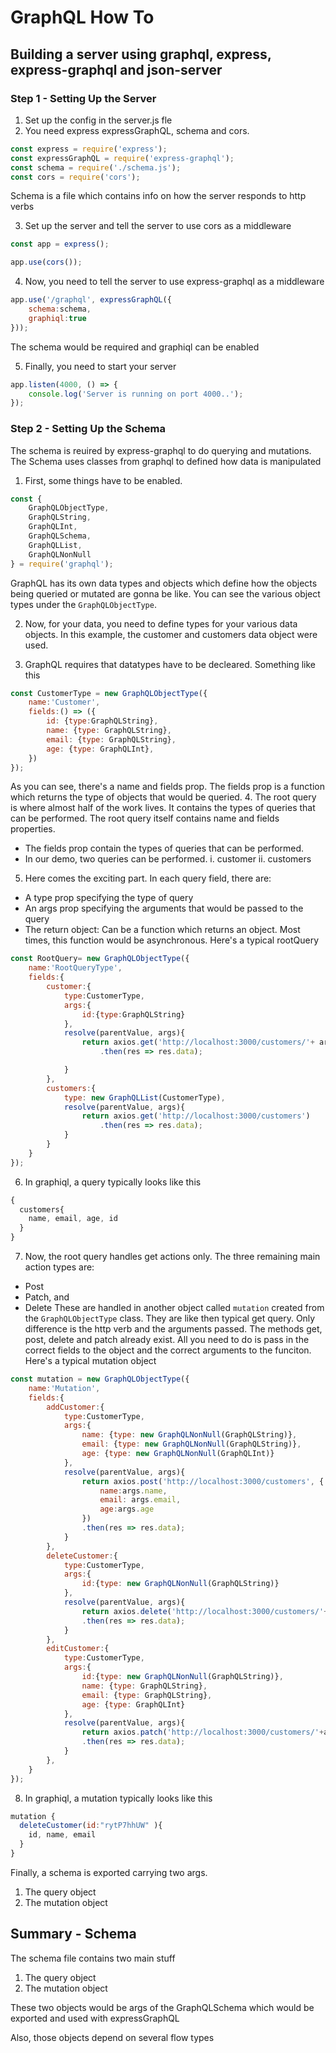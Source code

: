 # GraphQL How To
## Building a server using graphql, express, express-graphql and json-server

### Step 1 - Setting Up the Server
1. Set up the config in the server.js fle
2. You need express expressGraphQL, schema and cors.
```js
const express = require('express');
const expressGraphQL = require('express-graphql');
const schema = require('./schema.js');
const cors = require('cors');
```
Schema is a file which contains info on how the server responds to http verbs

3. Set up the server and  tell the server to use cors as a middleware
```javascript
const app = express();

app.use(cors());

```
4. Now, you need to tell the server to use express-graphql as a middleware
```javascript
app.use('/graphql', expressGraphQL({
    schema:schema,
    graphiql:true
}));
```
The schema would be required and graphiql can be enabled

5. Finally, you need to start your server 
```javascript
app.listen(4000, () => {
    console.log('Server is running on port 4000..');
});
```

### Step 2 - Setting Up the Schema
The schema is reuired by express-graphql to do querying and mutations. The Schema uses classes from graphql to defined how data is manipulated

1. First, some things have to be enabled.
```js
const {
    GraphQLObjectType,
    GraphQLString,
    GraphQLInt,
    GraphQLSchema,
    GraphQLList,
    GraphQLNonNull
} = require('graphql');
```

GraphQL has its own data types and objects which define how the objects being queried or mutated are gonna be like.
You can see the various object types under the `GraphQLObjectType`. 

2. Now, for your data, you need to define types for your various data objects. In this example, the customer and customers data object were used. 

3. GraphQL requires that datatypes have to be decleared. Something like this
```js
const CustomerType = new GraphQLObjectType({
    name:'Customer',
    fields:() => ({
        id: {type:GraphQLString},
        name: {type: GraphQLString},
        email: {type: GraphQLString},
        age: {type: GraphQLInt},
    })
});
```
As you can see, there's a name and fields prop. The fields prop is a function which returns the type of objects that would be queried.
4. The root query is where almost half of the work lives. It contains the types of queries that can be performed.
The root query itself contains name and fields properties.
- The fields prop contain the types of queries that can be performed.
- In our demo, two queries can be performed. 
i. customer
ii. customers
5. Here comes the exciting part. In each query field, there are:
- A type prop specifying the type of query
- An args prop specifying the arguments that would be passed to the query
- The return object: Can be a function which returns an object. Most times, this function would be asynchronous. Here's a typical rootQuery
```js
const RootQuery= new GraphQLObjectType({
    name:'RootQueryType',
    fields:{
        customer:{
            type:CustomerType,
            args:{
                id:{type:GraphQLString}
            },
            resolve(parentValue, args){
                return axios.get('http://localhost:3000/customers/'+ args.id)
                    .then(res => res.data);

            }
        },
        customers:{
            type: new GraphQLList(CustomerType),
            resolve(parentValue, args){
                return axios.get('http://localhost:3000/customers')
                    .then(res => res.data);
            }
        }
    }
});
```

6. In graphiql, a query typically looks like this
```js
{
  customers{
    name, email, age, id
  }
}
```
7. Now, the root query handles get actions only. The three remaining main action types are:
- Post
- Patch, and 
- Delete
These are handled in another object called `mutation` created from the `GraphQLObjectType` class.
They are like then typical get query. Only difference is the http verb and the arguments passed.
The methods get, post, delete and patch already exist. All you need to do is pass in the correct fields to the object and the correct arguments to the funciton. 
Here's a typical mutation object
```js
const mutation = new GraphQLObjectType({
    name:'Mutation',
    fields:{
        addCustomer:{
            type:CustomerType,
            args:{
                name: {type: new GraphQLNonNull(GraphQLString)},
                email: {type: new GraphQLNonNull(GraphQLString)},
                age: {type: new GraphQLNonNull(GraphQLInt)}
            },
            resolve(parentValue, args){
                return axios.post('http://localhost:3000/customers', {
                    name:args.name,
                    email: args.email,
                    age:args.age
                })
                .then(res => res.data);
            }
        },
        deleteCustomer:{
            type:CustomerType,
            args:{
                id:{type: new GraphQLNonNull(GraphQLString)}
            },
            resolve(parentValue, args){
                return axios.delete('http://localhost:3000/customers/'+args.id)
                .then(res => res.data);
            }
        },
        editCustomer:{
            type:CustomerType,
            args:{
                id:{type: new GraphQLNonNull(GraphQLString)},
                name: {type: GraphQLString},
                email: {type: GraphQLString},
                age: {type: GraphQLInt}
            },
            resolve(parentValue, args){
                return axios.patch('http://localhost:3000/customers/'+args.id, args)
                .then(res => res.data);
            }
        },
    }
});
```

8. In graphiql, a mutation typically looks like this
```js
mutation {
  deleteCustomer(id:"rytP7hhUW" ){
    id, name, email
  }
}
```

Finally, a schema is exported carrying two args.
1. The query object
2. The mutation object

## Summary - Schema
The schema file contains two main stuff
1. The query object
2. The mutation object

These two objects would be args of the GraphQLSchema which would be exported and used with expressGraphQL

Also, those objects depend on several flow types